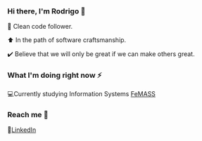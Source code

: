 
### Hi there, I'm Rodrigo 👋

:page_facing_up: Clean code follower.

:arrow_up: In the path of software craftsmanship.

:heavy_check_mark: Believe that we will only be great if we can make others great.

### What I'm doing right now :zap:

:computer:Currently studying Information Systems [FeMASS](http://www.macae.rj.gov.br/femass/conteudo/titulo/apresentacao)

### Reach me :speech_balloon:

:briefcase:[LinkedIn](https://www.linkedin.com/in/rodrigobsimon/)
